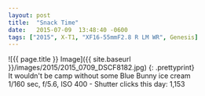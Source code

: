 ```yaml
---
layout: post
title:  "Snack Time"
date:   2015-07-09  13:48:40 -0600
tags: ["2015", X-T1, "XF16-55mmF2.8 R LM WR", Genesis]
---
```

![{{ page.title }} Image]({{ site.baseurl }}/images/2015/2015_0709_DSCF8182.jpg)
{: .prettyprint}  
It wouldn't be camp without some Blue Bunny ice cream  
1/160 sec, f/5.6, ISO 400 - Shutter clicks this day: 1,153